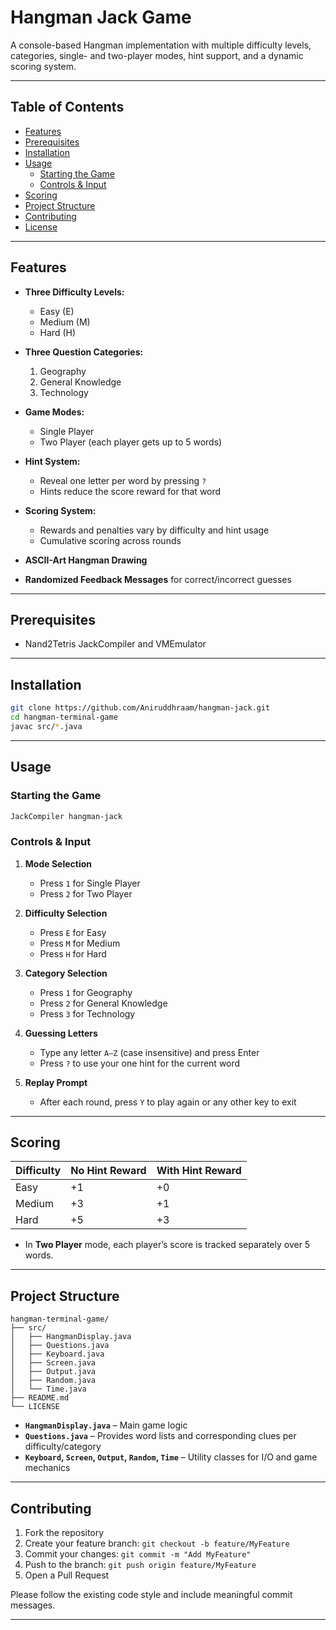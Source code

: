 # Hangman Jack Game

A console-based Hangman implementation with multiple difficulty levels, categories, single- and two-player modes, hint support, and a dynamic scoring system.

---

## Table of Contents

- [Features](#features)  
- [Prerequisites](#prerequisites)  
- [Installation](#installation)  
- [Usage](#usage)  
  - [Starting the Game](#starting-the-game)  
  - [Controls & Input](#controls--input)  
- [Scoring](#scoring)  
- [Project Structure](#project-structure)  
- [Contributing](#contributing)  
- [License](#license)  

---

## Features

- **Three Difficulty Levels:**  
  - Easy (E)  
  - Medium (M)  
  - Hard (H)  

- **Three Question Categories:**  
  1. Geography  
  2. General Knowledge  
  3. Technology  

- **Game Modes:**  
  - Single Player  
  - Two Player (each player gets up to 5 words)  

- **Hint System:**  
  - Reveal one letter per word by pressing `?`  
  - Hints reduce the score reward for that word  

- **Scoring System:**  
  - Rewards and penalties vary by difficulty and hint usage  
  - Cumulative scoring across rounds  

- **ASCII-Art Hangman Drawing**  
- **Randomized Feedback Messages** for correct/incorrect guesses  

---

## Prerequisites

- Nand2Tetris JackCompiler and VMEmulator
---

## Installation

```bash
git clone https://github.com/Aniruddhraam/hangman-jack.git
cd hangman-terminal-game
javac src/*.java
```

---

## Usage

### Starting the Game

```bash
JackCompiler hangman-jack
```

### Controls & Input

1. **Mode Selection**  
   - Press `1` for Single Player  
   - Press `2` for Two Player  

2. **Difficulty Selection**  
   - Press `E` for Easy  
   - Press `M` for Medium  
   - Press `H` for Hard  

3. **Category Selection**  
   - Press `1` for Geography  
   - Press `2` for General Knowledge  
   - Press `3` for Technology  

4. **Guessing Letters**  
   - Type any letter `A–Z` (case insensitive) and press Enter  
   - Press `?` to use your one hint for the current word  

5. **Replay Prompt**  
   - After each round, press `Y` to play again or any other key to exit  

---

## Scoring

| Difficulty | No Hint Reward | With Hint Reward |
| ---------- | -------------- | ----------------- |
| Easy       | +1             | +0                |
| Medium     | +3             | +1                |
| Hard       | +5             | +3                |

- In **Two Player** mode, each player’s score is tracked separately over 5 words.

---

## Project Structure

```plaintext
hangman-terminal-game/
├── src/
│   ├── HangmanDisplay.java
│   ├── Questions.java
│   ├── Keyboard.java
│   ├── Screen.java
│   ├── Output.java
│   ├── Random.java
│   └── Time.java
├── README.md
└── LICENSE
```

- **`HangmanDisplay.java`** – Main game logic  
- **`Questions.java`** – Provides word lists and corresponding clues per difficulty/category  
- **`Keyboard`, `Screen`, `Output`, `Random`, `Time`** – Utility classes for I/O and game mechanics  

---

## Contributing

1. Fork the repository  
2. Create your feature branch: `git checkout -b feature/MyFeature`  
3. Commit your changes: `git commit -m "Add MyFeature"`  
4. Push to the branch: `git push origin feature/MyFeature`  
5. Open a Pull Request  

Please follow the existing code style and include meaningful commit messages.

---